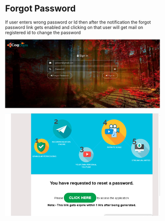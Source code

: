 # Forgot Password

If user enters wrong password or Id then after the notification the forgot password link gets enabled and clicking on that user will get mail on registered id to change the password

![](../.gitbook/assets/image%20%28122%29.png)

![](../.gitbook/assets/image%20%28130%29.png)



